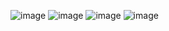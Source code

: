 ![image](https://user-images.githubusercontent.com/105968922/224059645-b11b171d-b3b6-48e4-abeb-09687545566c.png)
![image](https://user-images.githubusercontent.com/105968922/224059426-a7449074-b75c-4dc9-a22f-7e173a37540b.png)
![image](https://user-images.githubusercontent.com/105968922/224059753-6e6c5827-80d1-4ff3-a613-a8b576d21218.png)
![image](https://user-images.githubusercontent.com/105968922/224059848-c1218cf0-e6d5-49ac-8ac3-6012b6f0dcaa.png)
